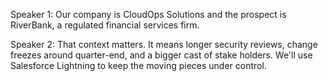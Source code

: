 Speaker 1: Our company is CloudOps Solutions and the prospect is RiverBank, a regulated financial services firm.

Speaker 2: That context matters. It means longer security reviews, change freezes around quarter-end, and a bigger cast of stake
holders. We'll use Salesforce Lightning to keep the moving pieces under control.
